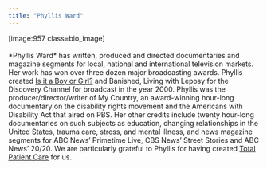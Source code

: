 ```yaml
---
title: "Phyllis Ward"
---
```


[image:957 class=bio_image]<br><br>\*Phyllis Ward\* has written, produced and directed documentaries and magazine segments for local, national and international television markets. Her work has won over three dozen major broadcasting awards. Phyllis created [Is it a Boy or Girl?][1] and Banished, Living with Leposy for the Discovery Channel for broadcast in the year 2000. Phyllis was the producer/director/writer of My Country, an award-winning hour-long documentary on the disability rights movement and the Americans with Disability Act that aired on <span class="caps">PBS</span>. Her other credits include twenty hour-long documentaries on such subjects as education, changing relationships in the United States, trauma care, stress, and mental illness, and news magazine segments for <span class="caps">ABC</span> News’ Primetime Live, <span class="caps">CBS</span> News’ Street Stories and <span class="caps">ABC</span> News’ 20/20. We are particularly grateful to Phyllis for having created [Total Patient Care][2] for us.<br><br>

 [1]: /videos/boy_or_girl
 [2]: /videos/total_patient_care